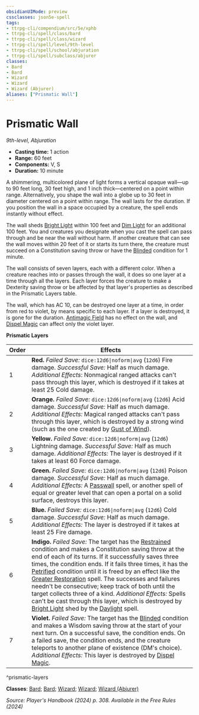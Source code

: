 ```yaml
---
obsidianUIMode: preview
cssclasses: json5e-spell
tags:
- ttrpg-cli/compendium/src/5e/xphb
- ttrpg-cli/spell/class/bard
- ttrpg-cli/spell/class/wizard
- ttrpg-cli/spell/level/9th-level
- ttrpg-cli/spell/school/abjuration
- ttrpg-cli/spell/subclass/abjurer
classes:
- Bard
- Bard
- Wizard
- Wizard
- Wizard (Abjurer)
aliases: ["Prismatic Wall"]
---
```

# Prismatic Wall
*9th-level, Abjuration*  

- **Casting time:** 1 action
- **Range:** 60 feet
- **Components:** V, S
- **Duration:** 10 minute

A shimmering, multicolored plane of light forms a vertical opaque wall—up to 90 feet long, 30 feet high, and 1 inch thick—centered on a point within range. Alternatively, you shape the wall into a globe up to 30 feet in diameter centered on a point within range. The wall lasts for the duration. If you position the wall in a space occupied by a creature, the spell ends instantly without effect.

The wall sheds [Bright Light](3-Compendium/rules/variant-rules/bright-light-xphb.md) within 100 feet and [Dim Light](3-Compendium/rules/variant-rules/dim-light-xphb.md) for an additional 100 feet. You and creatures you designate when you cast the spell can pass through and be near the wall without harm. If another creature that can see the wall moves within 20 feet of it or starts its turn there, the creature must succeed on a Constitution saving throw or have the [Blinded](3-Compendium/rules/conditions.md#Blinded) condition for 1 minute.

The wall consists of seven layers, each with a different color. When a creature reaches into or passes through the wall, it does so one layer at a time through all the layers. Each layer forces the creature to make a Dexterity saving throw or be affected by that layer's properties as described in the Prismatic Layers table.

The wall, which has AC 10, can be destroyed one layer at a time, in order from red to violet, by means specific to each layer. If a layer is destroyed, it is gone for the duration. [Antimagic Field](3-Compendium/spells/antimagic-field-xphb.md) has no effect on the wall, and [Dispel Magic](3-Compendium/spells/dispel-magic-xphb.md) can affect only the violet layer.

**Prismatic Layers**

| Order | Effects |
|-------|---------|
| 1 | **Red.** *Failed Save:* `dice:12d6\|noform\|avg` (`12d6`) Fire damage. *Successful Save:* Half as much damage. *Additional Effects*: Nonmagical ranged attacks can't pass through this layer, which is destroyed if it takes at least 25 Cold damage. |
| 2 | **Orange.** *Failed Save:* `dice:12d6\|noform\|avg` (`12d6`) Acid damage. *Successful Save:* Half as much damage. *Additional Effects:* Magical ranged attacks can't pass through this layer, which is destroyed by a strong wind (such as the one created by [Gust of Wind](3-Compendium/spells/gust-of-wind-xphb.md)). |
| 3 | **Yellow.** *Failed Save:* `dice:12d6\|noform\|avg` (`12d6`) Lightning damage. *Successful Save:* Half as much damage. *Additional Effects:* The layer is destroyed if it takes at least 60 Force damage. |
| 4 | **Green.** *Failed Save:* `dice:12d6\|noform\|avg` (`12d6`) Poison damage. *Successful Save:* Half as much damage. *Additional Effects:* A [Passwall](3-Compendium/spells/passwall-xphb.md) spell, or another spell of equal or greater level that can open a portal on a solid surface, destroys this layer. |
| 5 | **Blue.** *Failed Save:* `dice:12d6\|noform\|avg` (`12d6`) Cold damage. *Successful Save:* Half as much damage. *Additional Effects:* The layer is destroyed if it takes at least 25 Fire damage. |
| 6 | **Indigo.** *Failed Save:* The target has the [Restrained](3-Compendium/rules/conditions.md#Restrained) condition and makes a Constitution saving throw at the end of each of its turns. If it successfully saves three times, the condition ends. If it fails three times, it has the [Petrified](3-Compendium/rules/conditions.md#Petrified) condition until it is freed by an effect like the [Greater Restoration](3-Compendium/spells/greater-restoration-xphb.md) spell. The successes and failures needn't be consecutive; keep track of both until the target collects three of a kind. *Additional Effects:* Spells can't be cast through this layer, which is destroyed by [Bright Light](3-Compendium/rules/variant-rules/bright-light-xphb.md) shed by the [Daylight](3-Compendium/spells/daylight-xphb.md) spell. |
| 7 | **Violet.** *Failed Save:* The target has the [Blinded](3-Compendium/rules/conditions.md#Blinded) condition and makes a Wisdom saving throw at the start of your next turn. On a successful save, the condition ends. On a failed save, the condition ends, and the creature teleports to another plane of existence (DM's choice). *Additional Effects:* This layer is destroyed by [Dispel Magic](3-Compendium/spells/dispel-magic-xphb.md). |
^prismatic-layers

**Classes**: [Bard](list-spells-classes-bard); [Bard](list-spells-classes-bard); [Wizard](list-spells-classes-wizard); [Wizard](list-spells-classes-wizard); [Wizard (Abjurer)](list-spells-classes-wizard-xphb-abjurer-xphb)

*Source: Player's Handbook (2024) p. 308. Available in the Free Rules (2024)*